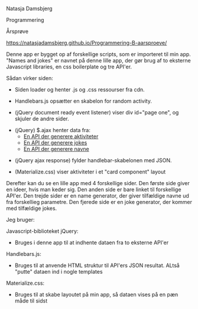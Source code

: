 <p>Natasja Damsbjerg<p>
<p>Programmering<p>
<p>Årsprøve<p>

<a href="https://natasjadamsbjerg.github.io/Programmering-B-aarsproeve/">https://natasjadamsbjerg.github.io/Programmering-B-aarsproeve/</a>

Denne app er bygget op af forskellige scripts, som er importeret til min app.
"Names and jokes" er navnet på denne lille app, der gør brug af to eksterne Javascript libraries, en css boilerplate og tre API'er. 

Sådan virker siden:

<ul>
<li>Siden loader og henter .js og .css ressourser fra cdn.</li>
</ul>

<ul>
<li>Handlebars.js opsætter en skabelon for random activity.</li>
</ul>

<ul>
<li>(jQuery document ready event listener) viser div id="page one", og skjuler de andre sider.</li>
</ul>

<ul>
<li>(jQuery) $.ajax henter data fra:
<ul>
<li><a href="https://www.boredapi.com/api/activity">En API der generere aktiviteter</a></li>
<li><a href="https://github.com/15Dkatz/official_joke_api">En API der generere jokes</a></li>
<li><a href="https://github.com/thm/uinames">En API der generere navne</a></li>
</ul></li>
</ul>

<ul>
<li>(jQuery ajax response) fylder handlebar-skabelonen med JSON.</li>
</ul>

<ul>
<li>(Materialize.css) viser aktiviteter i et "card component" layout</li>
</ul> 

Derefter kan du se en lille app med 4 forskellige sider. Den første side giver en ideer, hvis man keder sig.
Den anden side er bare linket til forskellige API'er. Den trejde sider er en name generator, der giver tilfældige navne ud fra forskellieg parametre. Den fjerede side er en joke generator, der kommer med tilfældige jokes. 

Jeg bruger:

Javascript-biblioteket jQuery:
<ul>
<li>Bruges i denne app til at indhente dataen fra to eksterne API'er</li>
</ul>

Handlebars.js:
<ul>
<li>Bruges til at anvende HTML struktur til API'ers JSON resultat. ALtså "putte" dataen ind i nogle templates</li>
</ul>

Materialize.css:
<ul>
<li>Bruges til at skabe layoutet på min app, så dataen vises på en pæn måde til sidst</li>
</ul>

 
      
